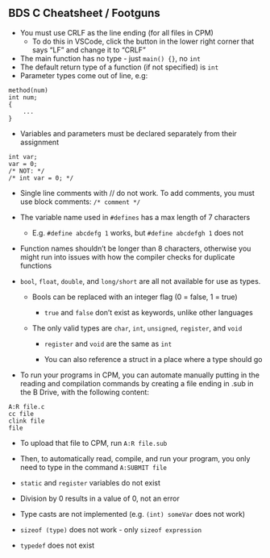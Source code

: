 ## BDS C Cheatsheet / Footguns
 - You must use CRLF as the line ending (for all files in CPM)
   - To do this in VSCode, click the button in the lower right corner that says “LF” and change it to “CRLF”
 - The main function has no type - just ```main() {}```, no ```int``` 
 - The default return type of a function (if not specified) is ```int```
 - Parameter types come out of line, e.g:
```
method(num)
int num;
{
    ...
}
```

 - Variables and parameters must be declared separately from their assignment
```
int var;
var = 0;
/* NOT: */
/* int var = 0; */
```

 - Single line comments with // do not work. To add comments, you must use block comments: ```/* comment */```

 - The variable name used in ```#defines``` has a max length of 7 characters
   - E.g. ```#define abcdefg 1``` works, but ```#define abcdefgh 1``` does not

 - Function names shouldn’t be longer than 8 characters, otherwise you might run into issues with how the compiler checks for duplicate functions

 - ```bool```, ```float```, ```double```, and ```long/short``` are all not available for use as types.
   - Bools can be replaced with an integer flag (0 = false, 1 = true)
     - ```true``` and ```false``` don’t exist as keywords, unlike other languages
   - The only valid types are ```char```, ```int```, ```unsigned```, ```register```, and ```void```

     - ```register``` and ```void``` are the same as ```int```

     - You can also reference a struct in a place where a type should go

 - To run your programs in CPM, you can automate manually putting in the reading and compilation commands by creating a file ending in .sub in the B Drive, with the following content:

```
A:R file.c
cc file
clink file
file
```

  - To upload that file to CPM, run ```A:R file.sub```

  - Then, to automatically read, compile, and run your program, you only need to type in the command ```A:SUBMIT file```

 - ```static``` and ```register``` variables do not exist

 - Division by 0 results in a value of 0, not an error

 - Type casts are not implemented (e.g. ```(int) someVar``` does not work)

 - ```sizeof (type)``` does not work - only ```sizeof expression```

 - ```typedef``` does not exist
